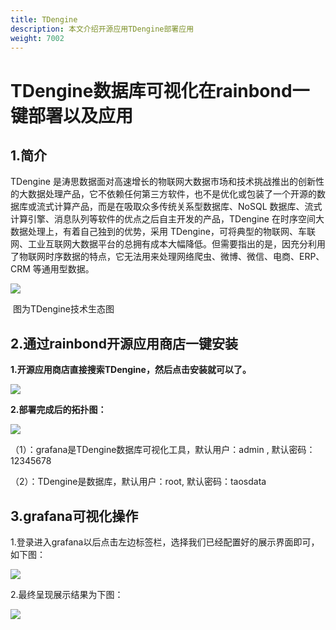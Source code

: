 ```yaml
---
title: TDengine
description: 本文介绍开源应用TDengine部署应用
weight: 7002
---
```




# TDengine数据库可视化在rainbond一键部署以及应用

## 1.简介

TDengine  是涛思数据面对高速增长的物联网大数据市场和技术挑战推出的创新性的大数据处理产品，它不依赖任何第三方软件，也不是优化或包装了一个开源的数据库或流式计算产品，而是在吸取众多传统关系型数据库、NoSQL 数据库、流式计算引擎、消息队列等软件的优点之后自主开发的产品，TDengine 在时序空间大数据处理上，有着自己独到的优势，采用 TDengine，可将典型的物联网、车联网、工业互联网大数据平台的总拥有成本大幅降低。但需要指出的是，因充分利用了物联网时序数据的特点，它无法用来处理网络爬虫、微博、微信、电商、ERP、CRM 等通用型数据。

![](https://i.loli.net/2021/10/15/ThRpPZ3FAISgsQJ.jpg)

​                                                                                图为TDengine技术生态图

## 2.通过rainbond开源应用商店一键安装

**1.开源应用商店直接搜索TDengine，然后点击安装就可以了。**

![](https://pic.imgdb.cn/item/616d07542ab3f51d91900a42.png)



**2.部署完成后的拓扑图：**

![](https://pic.imgdb.cn/item/616d17f42ab3f51d91a0ab5d.png)

（1）：grafana是TDengine数据库可视化工具，默认用户：admin , 默认密码：12345678

（2）：TDengine是数据库，默认用户：root, 默认密码：taosdata

## 3.grafana可视化操作

1.登录进入grafana以后点击左边标签栏，选择我们已经配置好的展示界面即可，如下图：

![](https://pic.imgdb.cn/item/616d1a6b2ab3f51d91a331c2.png)

2.最终呈现展示结果为下图：

![](https://pic.imgdb.cn/item/616d1bfd2ab3f51d91a4c125.png)



